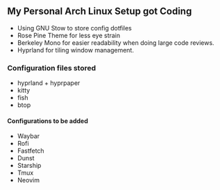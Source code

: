 ## My Personal Arch Linux Setup got Coding
- Using  GNU Stow to store config dotfiles
- Rose Pine Theme for less eye strain
- Berkeley Mono for easier readability when doing large code reviews.
- Hyprland for tiling window management.

### Configuration files stored
- hyprland + hyprpaper
- kitty
- fish
- btop

#### Configurations to be added
- Waybar
- Rofi
- Fastfetch
- Dunst
- Starship
- Tmux
- Neovim
